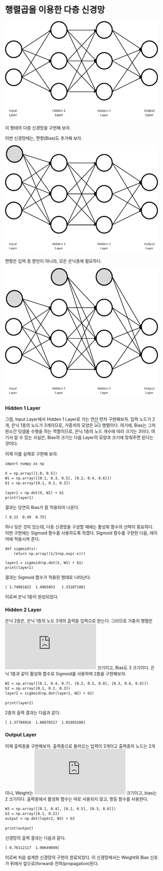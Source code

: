 # 행렬곱을 이용한 다층 신경망

![](image/Network2.png)

이 형태의 다층 신경망을 구현해 보자.

이번 신경망에는, 편향(Bias)도 추가해 보자.

![](image/Network3.png)

편향은 입력 층 뿐만이 아니라, 모든 은닉층에 필요하다.

![](image/Network4.png)

### Hidden 1 Layer
그럼, Input Layer에서 Hidden 1 Layer로 가는 연산 먼저 구현해보자. 입력 노드가 2개, 은닉 1층의 노드가 3개이므로, 가중치의 모양은 ![](https://latex.codecogs.com/png.latex?%282%20%5Ctimes%203%2)) 행렬이다. 여기에, Bias는 그저 원소간 덧셈을 수행을 하는 역할이므로, 은닉 1층의 노드 개수에 따라 크기는 3이다. 여기서 알 수 있는 사실은, Bias의 크기는 다음 Layer의 모양과 크기에 맞춰주면 된다는 것이다.

이제 이를 실제로 구현해 보자.

```
import numpy as np

X = np.array([1.0, 0.5])
W1 = np.array([[0.1, 0.3, 0.5], [0.2, 0.4, 0.6]])
b1 = np.array([0.1, 0.2, 0.3])

layer1 = np.dot(X, W1) + b1
print(layer1)
```

결과는 당연히 Bias가 잘 적용되어 나온다.
```
[ 0.23  0.49  0.75]
```

하나 잊은 것이 있는데, 다층 신경망을 구성할 때에는 활성화 함수의 선택이 중요하다. 이번 구현에는 Sigmoid 함수를 사용하도록 하겠다. Sigmoid 함수를 구현한 다음, 레이어에 적용시켜 준다.

```
def sigmoid(x):
    return np.array((1/1+np.exp(-x)))
```
```
layer1 = sigmoid(np.dot(X, W1) + b1)
print(layer1)
```

결과는 Sigmoid 함수가 적용된 형태로 나타난다.
```
[ 1.74081822  1.4965853   1.33287108]
```

이로써 은닉 1층이 완성되었다.

### Hidden 2 Layer

은닉 2층은, 은닉 1층의 노드 3개의 출력을 입력으로 받는다.
그러므로 가중치 행렬은 ![](https://latex.codecogs.com/png.latex?%283%20%5Ctimes%203%29) 크기이고, Bias도 3 크기이다. 은닉 1층과 같이 활성화 함수로 Sigmoid를 사용하여 2층을 구현해보자.
```
W2 = np.array([[0.1, 0.4, 0.7], [0.2, 0.5, 0.8], [0.3, 0.6, 0.9]])
b2 = np.array([0.1, 0.2, 0.3])
layer2 = sigmoid(np.dot(layer1, W2) + b2)

print(layer2)
```

2층의 출력 결과는 다음과 같다.
```
[ 1.37784916  1.08678317  1.01993208]
```

### Output Layer

이제 출력층을 구현해보자. 출력층으로 들어오는 입력이 3개이고 출력층의 노드는 2개이니, Weight는 ![](https://latex.codecogs.com/png.latex?%283%20%5Ctimes%202%29) 크기이고, bias는 2 크기이다. 출력층에서 활성화 함수는 따로 사용되지 않고, 항등 함수를 사용한다.
```
W3 = np.array([[0.1, 0.4], [0.2, 0.5], [0.3, 0.6]])
b3 = np.array([0.1, 0.2])
output = np.dot(layer2, W3) + b3

print(output)
```
신경망의 출력 결과는 다음과 같다.
```
[ 0.76112117  1.90649049]
```
이로써 처음 설계한 신경망의 구현이 완료되었다. 이 신경망에서는 Weight와 Bias 신호가 뒤에서 앞으로(forward) 전파(propagation)된다.
